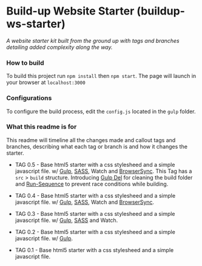# Build-up Website Starter (buildup-ws-starter)
_A website starter kit built from the ground up with tags and branches detailing added complexity along the way._

### How to build
To build this project run `npm install` then `npm start`. The page will launch in your browser at `localhost:3000`

### Configurations
To configure the build process, edit the `config.js` located in the `gulp` folder.

### What this readme is for
This readme will timeline all the changes made and callout tags and branches, describing what each tag or branch is and how it changes the starter.

- TAG 0.5 - Base html5 starter with a css stylesheed and a simple javascript file. w/
[Gulp](http://bit.ly/1gmLpeH),
[SASS](http://bit.ly/1NQO6Qw),
Watch and
[BrowserSync](http://bit.ly/1eEkTvZ).
This Tag has a `src` > `build` structure. Introducing [Gulp Del](http://bit.ly/1JP19n3) for cleaning the build folder and [Run-Sequence](http://bit.ly/1S8JCFy) to prevent race conditions while building.

- TAG 0.4 - Base html5 starter with a css stylesheed and a simple javascript file. w/
[Gulp](http://bit.ly/1gmLpeH),
[SASS](http://bit.ly/1NQO6Qw),
Watch and
[BrowserSync](http://bit.ly/1eEkTvZ).

- TAG 0.3 - Base html5 starter with a css stylesheed and a simple javascript file. w/
[Gulp](http://bit.ly/1gmLpeH),
[SASS](http://bit.ly/1NQO6Qw) and Watch.

- TAG 0.2 - Base html5 starter with a css stylesheed and a simple javascript file. w/
[Gulp](http://bit.ly/1gmLpeH).

- TAG 0.1 - Base html5 starter with a css stylesheed and a simple javascript file.